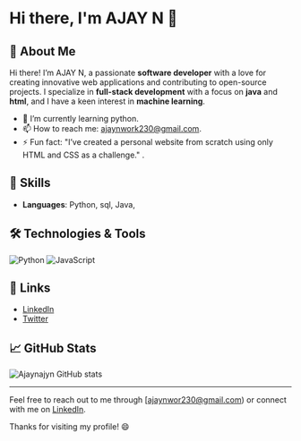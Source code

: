 # Hi there, I'm AJAY N 👋

## 🌟 About Me
Hi there! I’m AJAY N, a passionate **software developer** with a love for creating innovative web applications and contributing to open-source projects. I specialize in **full-stack development** with a focus on **java** and **html**, and I have a keen interest in **machine learning**.

- 🌱 I’m currently learning python.
- 📫 How to reach me: ajaynwork230@gmail.com.
- ⚡ Fun fact: "I’ve created a personal website from scratch using only HTML and CSS as a challenge."
.

## 🚀 Skills
- **Languages**: Python, sql, Java,

## 🛠️ Technologies & Tools

![Python](https://img.shields.io/badge/-Python-3776AB?style=flat&logo=python&logoColor=white)
![JavaScript](https://img.shields.io/badge/-JavaScript-F7DF1E?style=flat&logo=javascript&logoColor=black)


## 🔗 Links
- [LinkedIn](https://www.linkedin.com/in/ajay-n12/)
- [Twitter](https://x.com/ajayajayn05)

## 📈 GitHub Stats

![Ajaynajyn GitHub stats](https://github.com/Ajaynajayn)


---

Feel free to reach out to me through [ajaynwor230@gmail.com) or connect with me on [LinkedIn](https://www.linkedin.com/in/ajay-n12/).

Thanks for visiting my profile! 😄

